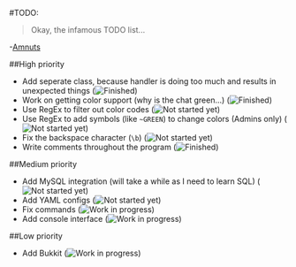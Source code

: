 #TODO:
>Okay, the infamous TODO list...

-[Amnuts](https://github.com/amnuts/Amnuts/blob/master/TODO)

##High priority
- Add seperate class, because handler is doing too much and results in unexpected things (![Finished](http://abn-cdn.github.io/finished.png))
- Work on getting color support (why is the chat green...) (![Finished](http://abn-cdn.github.io/finished.png))
- Use RegEx to filter out color codes (![Not started yet](http://abn-cdn.github.io/notstarted.png))
- Use RegEx to add symbols (like `~GREEN`) to change colors (Admins only) (![Not started yet](http://abn-cdn.github.io/notstarted.png))
- Fix the backspace character (`\b`) (![Not started yet](http://abn-cdn.github.io/notstarted.png))
- Write comments throughout the program (![Finished](http://abn-cdn.github.io/finished.png))

##Medium priority
- Add MySQL integration (will take a while as I need to learn SQL) (![Not started yet](http://abn-cdn.github.io/notstarted.png))
- Add YAML configs (![Not started yet](http://abn-cdn.github.io/notstarted.png))
- Fix commands (![Work in progress](http://abn-cdn.github.io/wip.png))
- Add console interface (![Work in progress](http://abn-cdn.github.io/wip.png))

##Low priority
- Add Bukkit (![Work in progress](http://abn-cdn.github.io/wip.png))
